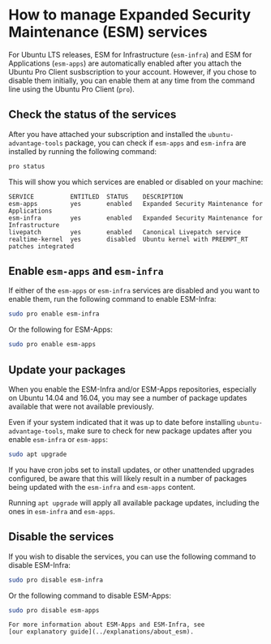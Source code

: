 # How to manage Expanded Security Maintenance (ESM) services

For Ubuntu LTS releases, ESM for Infrastructure (`esm-infra`) and ESM for
Applications (`esm-apps`) are automatically enabled after you attach the
Ubuntu Pro Client susbscription to your account. However, if you chose to
disable them initially, you can enable them at any time from the command line
using the Ubuntu Pro Client (`pro`).

## Check the status of the services

After you have attached your subscription and installed the
`ubuntu-advantage-tools` package, you can check if `esm-apps` and `esm-infra`
are installed by running the following command:

```bash
pro status
```

This will show you which services are enabled or disabled on your machine:

```console
SERVICE          ENTITLED  STATUS    DESCRIPTION
esm-apps         yes       enabled   Expanded Security Maintenance for Applications
esm-infra        yes       enabled   Expanded Security Maintenance for Infrastructure
livepatch        yes       enabled   Canonical Livepatch service
realtime-kernel  yes       disabled  Ubuntu kernel with PREEMPT_RT patches integrated
```

## Enable `esm-apps` and `esm-infra`

If either of the `esm-apps` or `esm-infra` services are disabled and you want
to enable them, run the following command to enable ESM-Infra:

```bash
sudo pro enable esm-infra
```

Or the following for ESM-Apps:

```bash
sudo pro enable esm-apps
```

## Update your packages

When you enable the ESM-Infra and/or ESM-Apps repositories, especially on
Ubuntu 14.04 and 16.04, you may see a number of package updates available that
were not available previously.

Even if your system indicated that it was up to date before installing
`ubuntu-advantage-tools`, make sure to check for new package updates after
you enable `esm-infra` or `esm-apps`:

```bash
sudo apt upgrade
```

If you have cron jobs set to install updates, or other unattended upgrades
configured, be aware that this will likely result in a number of packages being
updated with the `esm-infra` and `esm-apps` content.

Running `apt upgrade` will apply all available package updates, including
the ones in `esm-infra` and `esm-apps`.

## Disable the services

If you wish to disable the services, you can use the following command to
disable ESM-Infra:

```bash
sudo pro disable esm-infra
```

Or the following command to disable ESM-Apps:

```bash
sudo pro disable esm-apps
```


```{seealso}
For more information about ESM-Apps and ESM-Infra, see
[our explanatory guide](../explanations/about_esm).
```
